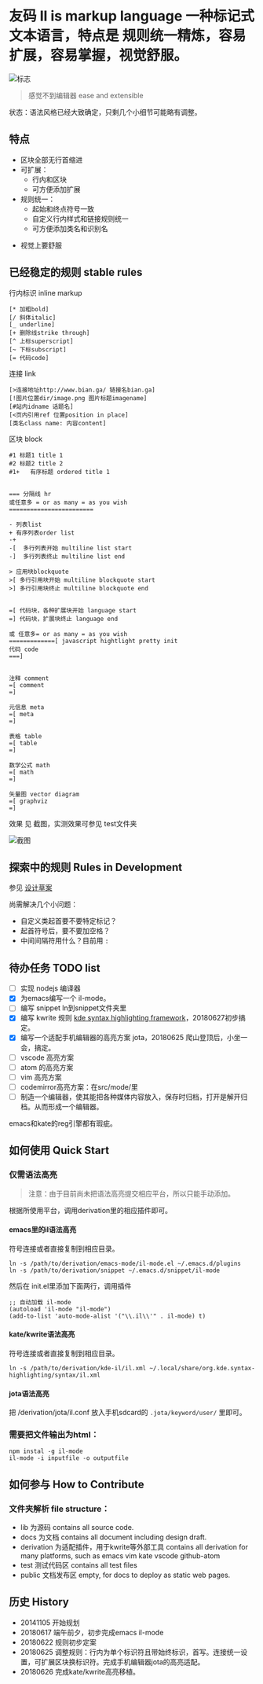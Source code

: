 # 友码 Il is markup language  一种标记式文本语言，特点是 规则统一精炼，容易扩展，容易掌握，视觉舒服。

![标志](/docs/images/il-logo.png)

> 感觉不到编辑器
> ease and extensible

状态：语法风格已经大致确定，只剩几个小细节可能略有调整。

## 特点

+ 区块全部无行首缩进
+ 可扩展：
  + 行内和区块
  + 可方便添加扩展
+ 规则统一：
  + 起始和终点符号一致
  + 自定义行内样式和链接规则统一
  + 可方便添加类名和识别名
- 视觉上要舒服


## 已经稳定的规则 stable rules

行内标识 inline markup
```
[* 加粗bold]
[/ 斜体italic]
[_ underline]
[+ 删除线strike through]
[^ 上标superscript]
[~ 下标subscript]
[= 代码code]
```

连接 link
```
[>连接地址http://www.bian.ga/ 链接名bian.ga]
[!图片位置dir/image.png 图片标题imagename]
[#站内idname 话题名]
[<页内引用ref 位置position in place]
[类名class name: 内容content]
```

区块 block
```
#1 标题1 title 1
#2 标题2 title 2
#1+   有序标题 ordered title 1


=== 分隔线 hr
或任意多 = or as many = as you wish
========================

- 列表list
+ 有序列表order list
-+
-[  多行列表开始 multiline list start
-]  多行列表终止 multiline list end

> 应用块blockquote
>[ 多行引用块开始 multiline blockquote start
>] 多行引用块终止 multiline blockquote end


=[ 代码块，各种扩展块开始 language start
=] 代码块，扩展块终止 language end

或 任意多= or as many = as you wish
=============[ javascript hightlight pretty init
代码 code
===]


注释 comment
=[ comment
=]

元信息 meta
=[ meta
=]

表格 table
=[ table
=]

数学公式 math
=[ math
=]

矢量图 vector diagram
=[ graphviz
=]

```

效果 见 截图，实测效果可参见 test文件夹

![截图](/docs/images/screen1.png)


## 探索中的规则 Rules in Development

参见 [设计草案](/docs/2018-06-25-友码文设计大体定案.md)

尚需解决几个小问题：

- 自定义类起首要不要特定标记？
- 起首符号后，要不要加空格？
- 中间间隔符用什么？目前用 `:`

## 待办任务 TODO list

- [ ] 实现 nodejs 编译器
- [x] 为emacs编写一个 il-mode。
- [ ] 编写 snippet ln到snippet文件夹里
- [x] 编写 kwrite 规则 [kde syntax highlighting framework](https://github.com/KDE/syntax-highlighting)，20180627初步搞定。
- [x] 编写一个适配手机编辑器的高亮方案 jota，20180625 爬山登顶后，小坐一会，搞定。
- [ ] vscode 高亮方案
- [ ] atom 的高亮方案
- [ ] vim 高亮方案
- [ ] codemirror高亮方案：在src/mode/里
- [ ] 制造一个编辑器，使其能把各种媒体内容放入，保存时归档，打开是解开归档。从而形成一个编辑器。

emacs和kate的reg引擎都有瑕疵。

## 如何使用 Quick Start

### 仅需语法高亮

> 注意：由于目前尚未把语法高亮提交相应平台，所以只能手动添加。

根据所使用平台，调用derivation里的相应插件即可。

#### emacs里的il语法高亮
符号连接或者直接复制到相应目录。

``` shell
ln -s /path/to/derivation/emacs-mode/il-mode.el ~/.emacs.d/plugins
ln -s /path/to/derivation/snippet ~/.emacs.d/snippet/il-mode
```
然后在 init.el里添加下面两行，调用插件
```
;; 自动加载 il-mode
(autoload 'il-mode "il-mode")
(add-to-list 'auto-mode-alist '("\\.il\\'" . il-mode) t)
```

#### kate/kwrite语法高亮

符号连接或者直接复制到相应目录。
``` shell
ln -s /path/to/derivation/kde-il/il.xml ~/.local/share/org.kde.syntax-highlighting/syntax/il.xml

```
#### jota语法高亮

把 /derivation/jota/il.conf 放入手机sdcard的 `.jota/keyword/user/` 里即可。


### 需要把文件输出为html：
```
npm instal -g il-mode
il-mode -i inputfile -o outputfile
```

## 如何参与 How to Contribute

### 文件夹解析 file structure：

- lib 为源码 contains all source code.
- docs 为文档 contains all document including design draft.
- derivation 为适配插件，用于kwrite等外部工具 contains all derivation for many platforms, such as emacs vim kate vscode github-atom
- test 测试代码区 contains all test files
- public 文档发布区 empty, for docs to deploy as static web pages.

## 历史 History

+ 20141105 开始规划
+ 20180617 端午前夕，初步完成emacs il-mode
+ 20180622 规则初步定案
+ 20180625 调整规则：行内为单个标识符且带始终标识，首写。连接统一设置，可扩展区块换标识符。完成手机编辑器jota的高亮适配。
+ 20180626 完成kate/kwrite高亮移植。

